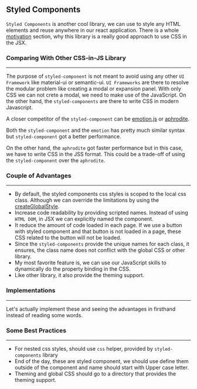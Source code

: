 ## Styled Components

`Styled Components` is another cool library, we can use to style any HTML elements and reuse anywhere in our react application. There is a whole [motivation](https://styled-components.com/docs/basics#motivation) section, why this library is a really good approach to use CSS in the JSX.

### Comparing With Other CSS-in-JS Library
---

The purpose of `styled-component` is not meant to avoid using any other `UI Framework` like material-ui or semantic-ui. `UI Frameworks` are there to resolve the modular problem like creating a modal or expansion panel. With only CSS we can not crete a modal, we need to make use of the JavaScript. On the other hand, the `styled-components` are there to write CSS in modern Javascript.

A closer competitor of the `styled-component` can be [emotion.js](https://github.com/emotion-js/emotion) or [aphrodite](https://github.com/Khan/aphrodite). 

Both the `styled-component` and the `emotion` has pretty much similar syntax but `styled-component` got a better performance.

On the other hand, the `aphrodite` got faster performance but in this case, we have to write CSS in the JSS format. This could be a trade-off of using the `styled-component` over the `aphrodite`.

### Couple of Advantages
---

* By default, the styled components css styles is scoped to the local css class. Although we can override the limitations by using the [createGlobalStyle](https://styled-components.com/docs/api#createglobalstyle).
* Increase code readability by providing scripted names. Instead of using `HTML DOM`, in JSX we can explicitly named the component.
* It reduce the amount of code loaded in each page. If we use a button with styled component and that button is not loaded in a page, these CSS related to the button will not be loaded.
* Since the `styled-components` provide the unique names for each class, it ensures, the class name does not conflict with the global CSS or other library.
* My most favorite feature is, we can use our JavaScript skills to dynamically do the property binding in the CSS.
* Like other library, it also provide the theming support.

### Implementations
---

Let's actually implement these and seeing the advantages in firsthand instead of reading some words.

### Some Best Practices

---

- For nested css styles, should use `css` helper, provided by `styled-components` library
- End of the day, these are styled component, we should use define them outside of the component and name should start with Upper case letter.
- Theming and global CSS should go to a directory that provides the theming support.